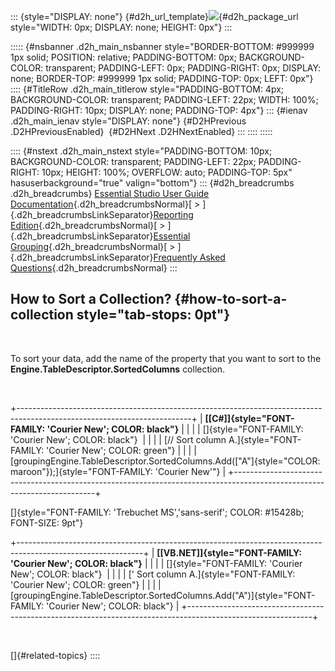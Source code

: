 ::: {style="DISPLAY: none"}
[](ms-xhelp:///?Id=d2h_url_template){#d2h_url_template}![](!package_url!){#d2h_package_url style="WIDTH: 0px; DISPLAY: none; HEIGHT: 0px"}
:::

::::: {#nsbanner .d2h_main_nsbanner style="BORDER-BOTTOM: #999999 1px solid; POSITION: relative; PADDING-BOTTOM: 0px; BACKGROUND-COLOR: transparent; PADDING-LEFT: 0px; PADDING-RIGHT: 0px; DISPLAY: none; BORDER-TOP: #999999 1px solid; PADDING-TOP: 0px; LEFT: 0px"}
:::: {#TitleRow .d2h_main_titlerow style="PADDING-BOTTOM: 4px; BACKGROUND-COLOR: transparent; PADDING-LEFT: 22px; WIDTH: 100%; PADDING-RIGHT: 10px; DISPLAY: none; PADDING-TOP: 4px"}
::: {#ienav .d2h_main_ienav style="DISPLAY: none"}
[](ms-xhelp:///?Id=2de1d8d7-07ba-49a9-bd6d-6644d6a85694){#D2HPrevious .D2HPreviousEnabled}  [](ms-xhelp:///?Id=c037171e-af2f-433c-860d-2bd09b70af82){#D2HNext .D2HNextEnabled}
:::
::::
:::::

:::: {#nstext .d2h_main_nstext style="PADDING-BOTTOM: 10px; BACKGROUND-COLOR: transparent; PADDING-LEFT: 22px; PADDING-RIGHT: 10px; HEIGHT: 100%; OVERFLOW: auto; PADDING-TOP: 5px" hasuserbackground="true" valign="bottom"}
::: {#d2h_breadcrumbs .d2h_breadcrumbs}
[Essential Studio User Guide Documentation](ms-xhelp:///?Id=12457748-09e3-4d74-a240-8e049cedf030){.d2h_breadcrumbsNormal}[ \> ]{.d2h_breadcrumbsLinkSeparator}[Reporting Edition](ms-xhelp:///?Id=027aa5b6-6676-4f93-ad23-c20e8c45792e){.d2h_breadcrumbsNormal}[ \> ]{.d2h_breadcrumbsLinkSeparator}[Essential Grouping](ms-xhelp:///?Id=37faf36d-c8f0-4c7d-90e1-39deecb620a6){.d2h_breadcrumbsNormal}[ \> ]{.d2h_breadcrumbsLinkSeparator}[Frequently Asked Questions](ms-xhelp:///?Id=bfb16001-cfb0-4acb-bfb4-64f7d21463fd){.d2h_breadcrumbsNormal}
:::

## How to Sort a Collection? {#how-to-sort-a-collection style="tab-stops: 0pt"}

 

To sort your data, add the name of the property that you want to sort to the **Engine.TableDescriptor.SortedColumns** collection.

 

+-------------------------------------------------------------------------------------------------------------------------+
| **[\[C#\]]{style="FONT-FAMILY: 'Courier New'; COLOR: black"}**                                                          |
|                                                                                                                         |
| []{style="FONT-FAMILY: 'Courier New'; COLOR: black"}                                                                    |
|                                                                                                                         |
| [// Sort column A.]{style="FONT-FAMILY: 'Courier New'; COLOR: green"}                                                   |
|                                                                                                                         |
| [groupingEngine.TableDescriptor.SortedColumns.Add([\"A\"]{style="COLOR: maroon"});]{style="FONT-FAMILY: 'Courier New'"} |
+-------------------------------------------------------------------------------------------------------------------------+

[]{style="FONT-FAMILY: 'Trebuchet MS','sans-serif'; COLOR: #15428b; FONT-SIZE: 9pt"} 

+-------------------------------------------------------------------------------------------------------------+
| **[\[VB.NET\]]{style="FONT-FAMILY: 'Courier New'; COLOR: black"}**                                          |
|                                                                                                             |
| []{style="FONT-FAMILY: 'Courier New'; COLOR: black"}                                                        |
|                                                                                                             |
| [\' Sort column A.]{style="FONT-FAMILY: 'Courier New'; COLOR: green"}                                       |
|                                                                                                             |
| [groupingEngine.TableDescriptor.SortedColumns.Add(\"A\")]{style="FONT-FAMILY: 'Courier New'; COLOR: black"} |
+-------------------------------------------------------------------------------------------------------------+

 

[]{#related-topics}
::::
